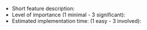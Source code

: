 - Short feature description:
- Level of importance (1 minimal - 3 significant): 
- Estimated implementation time: (1 easy - 3 involved): 

